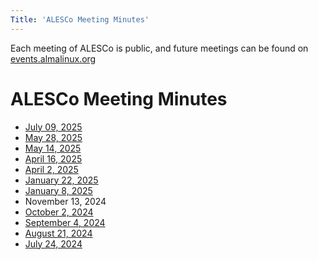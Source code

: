 ```yaml
---
Title: 'ALESCo Meeting Minutes'
---
```


Each meeting of ALESCo is public, and future meetings can be found on [events.almalinux.org](https://events.almalinux.org/category/7/)

# ALESCo Meeting Minutes
- [July 09, 2025](/alesco/meeting-minutes/2025-07-09)
- [May 28, 2025](/alesco/meeting-minutes/2025-05-28)
- [May 14, 2025](/alesco/meeting-minutes/2025-05-14)
- [April 16, 2025](/alesco/meeting-minutes/2025-04-16)
- [April 2, 2025](/alesco/meeting-minutes/2025-04-02)
- [January 22, 2025](/alesco/meeting-minutes/2025-01-22)
- [January 8, 2025](/alesco/meeting-minutes/2025-01-08)
- November 13, 2024
- [October 2, 2024](/alesco/meeting-minutes/2024-10-02)
- [September 4, 2024](/alesco/meeting-minutes/2024-09-04)
- [August 21, 2024](/alesco/meeting-minutes/2024-08-21)
- [July 24, 2024](/alesco/meeting-minutes/2024-07-24)
